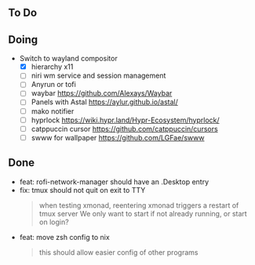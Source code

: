 ## To Do

## Doing

- Switch to wayland compositor
  - [x] hierarchy x11 
  - [ ] niri wm service and session management
  - [ ] Anyrun or tofi 
  - [ ] waybar https://github.com/Alexays/Waybar
  - [ ] Panels with Astal https://aylur.github.io/astal/
  - [ ] mako notifier
  - [ ] hyprlock https://wiki.hypr.land/Hypr-Ecosystem/hyprlock/
  - [ ] catppuccin cursor https://github.com/catppuccin/cursors
  - [ ] swww for wallpaper https://github.com/LGFae/swww

## Done

- feat: rofi-network-manager should have an .Desktop entry
- fix: tmux should not quit on exit to TTY
  > when testing xmonad, reentering xmonad triggers a restart of tmux server
    We only want to start if not already running, or start on login?
- feat: move zsh config to nix
  > this should allow easier config of other programs
